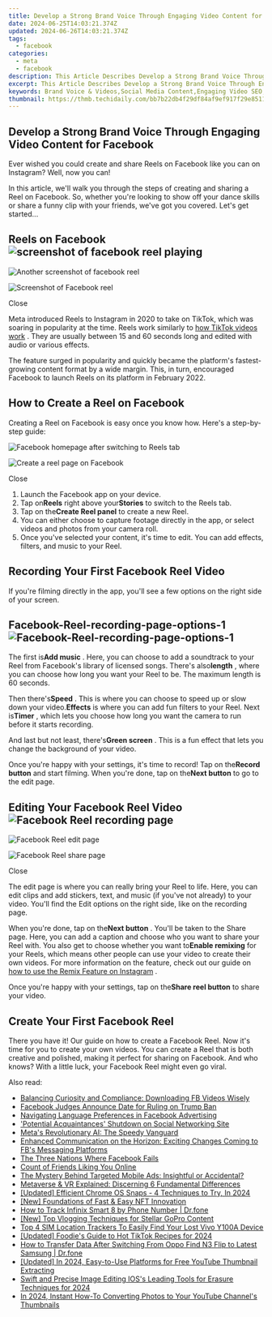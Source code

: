```yaml
---
title: Develop a Strong Brand Voice Through Engaging Video Content for Facebook
date: 2024-06-25T14:03:21.374Z
updated: 2024-06-26T14:03:21.374Z
tags:
  - facebook
categories:
  - meta
  - facebook
description: This Article Describes Develop a Strong Brand Voice Through Engaging Video Content for Facebook
excerpt: This Article Describes Develop a Strong Brand Voice Through Engaging Video Content for Facebook
keywords: Brand Voice & Videos,Social Media Content,Engaging Video SEO,Online Branding Tactics,Effective Video Marketing,Facebook Ad Strategies,Authentic Brand Messages
thumbnail: https://thmb.techidaily.com/bb7b22db4f29df84af9ef917f29e85118ed689c604ae901531790591bfbc5dab.jpg
---
```


## Develop a Strong Brand Voice Through Engaging Video Content for Facebook

 Ever wished you could create and share Reels on Facebook like you can on Instagram? Well, now you can!

 In this article, we'll walk you through the steps of creating and sharing a Reel on Facebook. So, whether you're looking to show off your dance skills or share a funny clip with your friends, we've got you covered. Let's get started...

## Reels on Facebook ![screenshot of facebook reel playing](https://static1.makeuseofimages.com/wordpress/wp-content/uploads/2022/07/screenshot-of-facebook-reel-playing.jpg)

![Another screenshot of facebook reel](https://static1.makeuseofimages.com/wordpress/wp-content/uploads/2022/07/Another-screenshot-of-facebook-reel.jpg)

![Screenshot of Facebook reel](https://static1.makeuseofimages.com/wordpress/wp-content/uploads/2022/07/Screenshot-of-Facebook-reel.jpg)

Close

 Meta introduced Reels to Instagram in 2020 to take on TikTok, which was soaring in popularity at the time. Reels work similarly to [how TikTok videos work](http://www.makeuseof.com/tag/what-is-tiktok-how-does-it-work/) . They are usually between 15 and 60 seconds long and edited with audio or various effects.

 The feature surged in popularity and quickly became the platform's fastest-growing content format by a wide margin. This, in turn, encouraged Facebook to launch Reels on its platform in February 2022.

## How to Create a Reel on Facebook

 Creating a Reel on Facebook is easy once you know how. Here's a step-by-step guide:

![Facebook homepage after switching to Reels tab](https://static1.makeuseofimages.com/wordpress/wp-content/uploads/2022/07/Facebook-homepage-after-switching-to-Reels-tab.jpg)

![Create a reel page on Facebook](https://static1.makeuseofimages.com/wordpress/wp-content/uploads/2022/07/Create-a-reel-page-on-Facebook.jpg)

Close

1. Launch the Facebook app on your device.
2. Tap on**Reels** right above your**Stories** to switch to the Reels tab.
3. Tap on the**Create Reel panel** to create a new Reel.
4. You can either choose to capture footage directly in the app, or select videos and photos from your camera roll.
5. Once you've selected your content, it's time to edit. You can add effects, filters, and music to your Reel.

## Recording Your First Facebook Reel Video

 If you're filming directly in the app, you'll see a few options on the right side of your screen.

## Facebook-Reel-recording-page-options-1 ![Facebook-Reel-recording-page-options-1](https://static0.makeuseofimages.com/wordpress/wp-content/uploads/2022/07/Facebook-Reel-recording-page-options-1.jpg)

 The first is**Add music** . Here, you can choose to add a soundtrack to your Reel from Facebook's library of licensed songs. There's also**length** , where you can choose how long you want your Reel to be. The maximum length is 60 seconds.

 Then there's**Speed** . This is where you can choose to speed up or slow down your video.**Effects** is where you can add fun filters to your Reel. Next is**Timer** , which lets you choose how long you want the camera to run before it starts recording.

 And last but not least, there's**Green screen** . This is a fun effect that lets you change the background of your video.

 Once you're happy with your settings, it's time to record! Tap on the**Record button** and start filming. When you're done, tap on the**Next button** to go to the edit page.

## Editing Your Facebook Reel Video ![Facebook Reel recording page](https://static1.makeuseofimages.com/wordpress/wp-content/uploads/2022/07/Facebook-Reel-recording-page.jpg)

![Facebook Reel edit page](https://static1.makeuseofimages.com/wordpress/wp-content/uploads/2022/07/Facebook-Reel-edit-page.jpg)

![Facebook Reel share page](https://static1.makeuseofimages.com/wordpress/wp-content/uploads/2022/07/Facebook-Reel-share-page.jpg)

Close

 The edit page is where you can really bring your Reel to life. Here, you can edit clips and add stickers, text, and music (if you've not already) to your video. You'll find the Edit options on the right side, like on the recording page.

 When you're done, tap on the**Next button** . You'll be taken to the Share page. Here, you can add a caption and choose who you want to share your Reel with. You also get to choose whether you want to**Enable remixing** for your Reels, which means other people can use your video to create their own videos. For more information on the feature, check out our guide on [how to use the Remix Feature on Instagram](https://www.makeuseof.com/how-to-use-remix-in-instagram-reels/) .

 Once you're happy with your settings, tap on the**Share reel button** to share your video.

## Create Your First Facebook Reel

 There you have it! Our guide on how to create a Facebook Reel. Now it's time for you to create your own videos. You can create a Reel that is both creative and polished, making it perfect for sharing on Facebook. And who knows? With a little luck, your Facebook Reel might even go viral.


<ins class="adsbygoogle"
     style="display:block"
     data-ad-format="autorelaxed"
     data-ad-client="ca-pub-7571918770474297"
     data-ad-slot="1223367746"></ins>



<ins class="adsbygoogle"
     style="display:block"
     data-ad-client="ca-pub-7571918770474297"
     data-ad-slot="8358498916"
     data-ad-format="auto"
     data-full-width-responsive="true"></ins>

<span class="atpl-alsoreadstyle">Also read:</span>
<div><ul>
<li><a href="https://facebook.techidaily.com/balancing-curiosity-and-compliance-downloading-fb-videos-wisely/"><u>Balancing Curiosity and Compliance: Downloading FB Videos Wisely</u></a></li>
<li><a href="https://facebook.techidaily.com/facebook-judges-announce-date-for-ruling-on-trump-ban/"><u>Facebook Judges Announce Date for Ruling on Trump Ban</u></a></li>
<li><a href="https://facebook.techidaily.com/navigating-language-preferences-in-facebook-advertising/"><u>Navigating Language Preferences in Facebook Advertising</u></a></li>
<li><a href="https://facebook.techidaily.com/potential-acquaintances-shutdown-on-social-networking-site/"><u>'Potential Acquaintances' Shutdown on Social Networking Site</u></a></li>
<li><a href="https://facebook.techidaily.com/metas-revolutionary-ai-the-speedy-vanguard/"><u>Meta's Revolutionary AI: The Speedy Vanguard</u></a></li>
<li><a href="https://facebook.techidaily.com/enhanced-communication-on-the-horizon-exciting-changes-coming-to-fbs-messaging-platforms/"><u>Enhanced Communication on the Horizon: Exciting Changes Coming to FB's Messaging Platforms</u></a></li>
<li><a href="https://facebook.techidaily.com/the-three-nations-where-facebook-fails/"><u>The Three Nations Where Facebook Fails</u></a></li>
<li><a href="https://facebook.techidaily.com/count-of-friends-liking-you-online/"><u>Count of Friends Liking You Online</u></a></li>
<li><a href="https://facebook.techidaily.com/the-mystery-behind-targeted-mobile-ads-insightful-or-accidental/"><u>The Mystery Behind Targeted Mobile Ads: Insightful or Accidental?</u></a></li>
<li><a href="https://facebook.techidaily.com/metaverse-and-vr-explained-discerning-6-fundamental-differences/"><u>Metaverse & VR Explained: Discerning 6 Fundamental Differences</u></a></li>
<li><a href="https://screen-recording.techidaily.com/updated-efficient-chrome-os-snaps-4-techniques-to-try-in-2024/"><u>[Updated] Efficient Chrome OS Snaps - 4 Techniques to Try, In 2024</u></a></li>
<li><a href="https://some-techniques.techidaily.com/new-foundations-of-fast-and-easy-nft-innovation/"><u>[New] Foundations of Fast & Easy NFT Innovation</u></a></li>
<li><a href="https://android-location-track.techidaily.com/how-to-track-infinix-smart-8-by-phone-number-drfone-by-drfone-virtual-android/"><u>How to Track Infinix Smart 8 by Phone Number | Dr.fone</u></a></li>
<li><a href="https://vp-tips.techidaily.com/new-top-vlogging-techniques-for-stellar-gopro-content/"><u>[New] Top Vlogging Techniques for Stellar GoPro Content</u></a></li>
<li><a href="https://android-unlock.techidaily.com/top-4-sim-location-trackers-to-easily-find-your-lost-vivo-y100a-device-by-drfone-android/"><u>Top 4 SIM Location Trackers To Easily Find Your Lost Vivo Y100A Device</u></a></li>
<li><a href="https://tiktok-clips.techidaily.com/updated-foodies-guide-to-hot-tiktok-recipes-for-2024/"><u>[Updated] Foodie's Guide to Hot TikTok Recipes for 2024</u></a></li>
<li><a href="https://android-transfer.techidaily.com/how-to-transfer-data-after-switching-from-oppo-find-n3-flip-to-latest-samsung-drfone-by-drfone-transfer-from-android-transfer-from-android/"><u>How to Transfer Data After Switching From Oppo Find N3 Flip to Latest Samsung | Dr.fone</u></a></li>
<li><a href="https://facebook-video-share.techidaily.com/updated-in-2024-easy-to-use-platforms-for-free-youtube-thumbnail-extracting/"><u>[Updated] In 2024, Easy-to-Use Platforms for Free YouTube Thumbnail Extracting</u></a></li>
<li><a href="https://some-approaches.techidaily.com/swift-and-precise-image-editing-ioss-leading-tools-for-erasure-techniques-for-2024/"><u>Swift and Precise Image Editing  IOS's Leading Tools for Erasure Techniques for 2024</u></a></li>
<li><a href="https://youtube-stream.techidaily.com/in-2024-instant-how-to-converting-photos-to-your-youtube-channels-thumbnails/"><u>In 2024, Instant How-To  Converting Photos to Your YouTube Channel's Thumbnails</u></a></li>
</ul></div>
